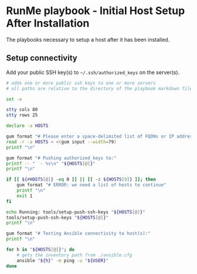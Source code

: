 # RunMe playbook - Initial Host Setup After Installation

The playbooks necessary to setup a host after it has been installed.

## Setup connectivity

Add your public SSH key(s) to `~/.ssh/authorized_keys` on the server(s).

```bash { background=false category=setup-host closeTerminalOnSuccess=true excludeFromRunAll=true interactive=true interpreter=bash name=setup-host-authorized_keys promptEnv=true terminalRows=25 }
# adds one or more public ssh keys to one or more servers
# all paths are relative to the directory of the playbook markdown file

set -e

stty cols 80
stty rows 25

declare -a HOSTS

gum format "# Please enter a space-delimited list of FQDNs or IP addresses:"
read -r -a HOSTS < <(gum input --width=79)
printf "\n"

gum format "# Pushing authorized_keys to:"
printf -- "  - %s\n" "${HOSTS[@]}"
printf "\n"

if [[ ${#HOSTS[@]} -eq 0 ]] || [[ -z ${HOSTS[0]} ]]; then
    gum format "# ERROR: we need a list of hosts to continue"
    printf "\n"
    exit 1
fi

echo Running: tools/setup-push-ssh-keys "${HOSTS[@]}"
tools/setup-push-ssh-keys "${HOSTS[@]}"
printf "\n"

gum format "# Testing Ansible connectivity to host(s):"
printf "\n"

for h in "${HOSTS[@]}"; do
    # gets the inventory path from ./ansible.cfg
    ansible "${h}" -m ping -u "${USER}"
done
```
